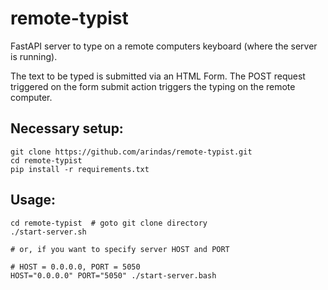 # remote-typist

FastAPI server to type on a remote computers keyboard (where the server is
running).

The text to be typed is submitted via an HTML Form. The POST request triggered
on the form submit action triggers the typing on the remote computer.

## Necessary setup:

```
git clone https://github.com/arindas/remote-typist.git
cd remote-typist
pip install -r requirements.txt
```

## Usage:

```
cd remote-typist  # goto git clone directory
./start-server.sh

# or, if you want to specify server HOST and PORT

# HOST = 0.0.0.0, PORT = 5050
HOST="0.0.0.0" PORT="5050" ./start-server.bash
```